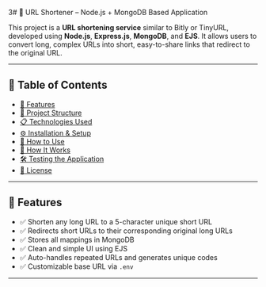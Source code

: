 3# 🔗 URL Shortener – Node.js + MongoDB Based Application

This project is a **URL shortening service** similar to Bitly or TinyURL, developed using **Node.js**, **Express.js**, **MongoDB**, and **EJS**. It allows users to convert long, complex URLs into short, easy-to-share links that redirect to the original URL.

---

## 📌 Table of Contents

- [🚀 Features](#-features)
- [📂 Project Structure](#-project-structure)
- [📋 Technologies Used](#-technologies-used)
- [⚙️ Installation & Setup](#️-installation--setup)
- [🧪 How to Use](#-how-to-use)
- [🧠 How It Works](#-how-it-works)
- [🛠️ Testing the Application](#️-testing-the-application)
- [📄 License](#-license)

---

## 🚀 Features

- ✅ Shorten any long URL to a 5-character unique short URL  
- ✅ Redirects short URLs to their corresponding original long URLs  
- ✅ Stores all mappings in MongoDB  
- ✅ Clean and simple UI using EJS  
- ✅ Auto-handles repeated URLs and generates unique codes  
- ✅ Customizable base URL via `.env`

---

